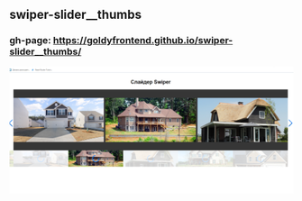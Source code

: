 ## swiper-slider__thumbs
### gh-page: https://goldyfrontend.github.io/swiper-slider__thumbs/

![образец](img/example.png)
